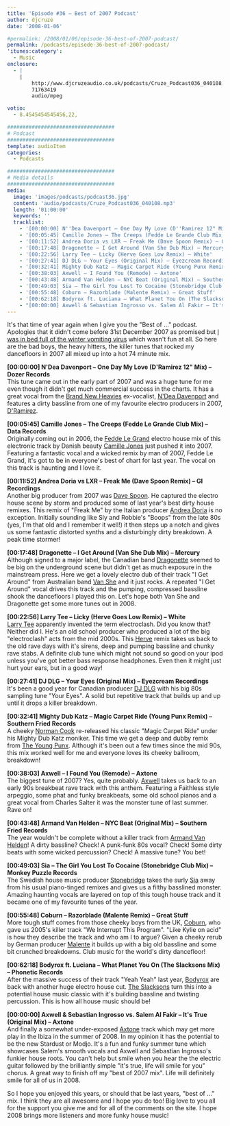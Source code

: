 ```yaml
---
title: 'Episode #36 – Best of 2007 Podcast'
author: djcruze
date: '2008-01-06'

#permalink: /2008/01/06/episode-36-best-of-2007-podcast/
permalink: /podcasts/episode-36-best-of-2007-podcast/
'itunes:category':
  - Music
enclosure:
  - |
    |
        http://www.djcruzeaudio.co.uk/podcasts/Cruze_Podcast036_040108.mp3
        71763419
        audio/mpeg

votio:
  - 8.4545454545456,22,

###################################
# Podcast
###################################
template: audioItem
categories:
  - Podcasts

###################################
# Media details
###################################
media:
  image: 'images/podcasts/podcast36.jpg'
  content: 'audio/podcasts/Cruze_Podcast036_040108.mp3'
  length: '01:00:00'
  keywords: ''
  tracklist:
    - '[00:00:00] N''Dea Davenport – One Day My Love (D''Ramirez 12" Mix) – Dozer Records'
    - '[00:05:45] Camille Jones – The Creeps (Fedde Le Grande Club Mix) – Data Records'
    - '[00:11:52] Andrea Doria vs LXR – Freak Me (Dave Spoon Remix) – GI Recordings'
    - '[00:17:48] Dragonette – I Get Around (Van She Dub Mix) – Mercury'
    - '[00:22:56] Larry Tee – Licky (Herve Goes Low Remix) – White'
    - '[00:27:41] DJ DLG – Your Eyes (Original Mix) – Eyezcream Recordings'
    - '[00:32:41] Mighty Dub Katz – Magic Carpet Ride (Young Punx Remix) – Southern Fried Records'
    - '[00:38:03] Axwell – I Found You (Remode) – Axtone'
    - '[00:43:48] Armand Van Helden – NYC Beat (Original Mix) – Southern Fried Records'
    - '[00:49:03] Sia – The Girl You Lost To Cocaine (Stonebridge Club Mix) – Monkey Puzzle Records'
    - '[00:55:48] Coburn – Razorblade (Malente Remix) – Great Stuff'
    - '[00:62:18] Bodyrox ft. Luciana – What Planet You On (The Slacksons Mix) – Phonetic Records'
    - "[00:00:00] Axwell & Sebastian Ingrosso vs. Salem Al Fakir – It's True (Original Mix) – Axtone"
---
```


It's that time of year again when I give you the "Best of ..." podcast. Apologies that it didn't come before 31st December 2007 as promised but [I was in bed full of the winter vomiting virus][1] which wasn't fun at all. So here are the bad boys, the heavy hitters, the killer tunes that rocked my dancefloors in 2007 all mixed up into a hot 74 minute mix.

**[00:00:00] N'Dea Davenport – One Day My Love (D'Ramirez 12" Mix) – Dozer Records**  
This tune came out in the early part of 2007 and was a huge tune for me even though it didn't get much commercial success in the charts. It has a great vocal from the [Brand New Heavies][4] ex-vocalist, [N'Dea Davenport][5] and features a dirty bassline from one of my favourite electro producers in 2007, [D'Ramirez][6].

**[00:05:45] Camille Jones – The Creeps (Fedde Le Grande Club Mix) – Data Records**  
Originally coming out in 2006, the [Fedde Le Grand][7] electro house mix of this electronic track by Danish beauty [Camille Jones][8] just pushed it into 2007. Featuring a fantastic vocal and a wicked remix by man of 2007, Fedde Le Grand, it's got to be in everyone's best of chart for last year. The vocal on this track is haunting and I love it.

**[00:11:52] Andrea Doria vs LXR – Freak Me (Dave Spoon Remix) – GI Recordings**  
Another big producer from 2007 was [Dave Spoon][9]. He captured the electro house scene by storm and produced some of last year's best dirty house remixes. This remix of "Freak Me" by the Italian producer [Andrea Doria][10] is no exception. Initially sounding like Sly and Robbie's "Boops" from the late 80s (yes, I'm that old and I remember it well!) it then steps up a notch and gives us some fantastic distorted synths and a disturbingly dirty breakdown. A peak time stormer!

**[00:17:48] Dragonette – I Get Around (Van She Dub Mix) – Mercury**  
Although signed to a major label, the Canadian band [Dragonette][11] seemed to be big on the underground scene but didn't get as much exposure in the mainstream press. Here we get a lovely electro dub of their track "I Get Around" from Australian band [Van She][12] and it just rocks. A repeated "I Get Around" vocal drives this track and the pumping, compressed bassline shook the dancefloors I played this on. Let's hope both Van She and Dragonette get some more tunes out in 2008.

**[00:22:56] Larry Tee – Licky (Herve Goes Low Remix) – White**  
[Larry Tee][13] apparently invented the term electroclash. Did you know that? Neither did I. He's an old school producer who produced a lot of the big "electroclash" acts from the mid 2000s. This [Herve][14] remix takes us back to the old rave days with it's sirens, deep and pumping bassline and chunky rave stabs. A definite club tune which might not sound so good on your ipod unless you've got better bass response headphones. Even then it might just hurt your ears, but in a good way!

**[00:27:41] DJ DLG – Your Eyes (Original Mix) – Eyezcream Recordings**  
It's been a good year for Canadian producer [DJ DLG][15] with his big 80s sampling tune "Your Eyes". A solid but repetitive track that builds up and up until it drops a killer breakdown.

**[00:32:41] Mighty Dub Katz – Magic Carpet Ride (Young Punx Remix) – Southern Fried Records**  
A cheeky [Norman Cook][16] re-released his classic "Magic Carpet Ride" under his Mighty Dub Katz moniker. This time we get a deep and dubby remix from [The Young Punx][17]. Although it's been out a few times since the mid 90s, this mix worked well for me and everyone loves its cheeky ballroom, breakdown!

**[00:38:03] Axwell – I Found You (Remode) – Axtone**  
The biggest tune of 2007? Yes, quite probably. [Axwell][18] takes us back to an early 90s breakbeat rave track with this anthem. Featuring a Faithless style arpeggio, some phat and funky breakbeats, some old school pianos and a great vocal from Charles Salter it was the monster tune of last summer. Rave on!

**[00:43:48] Armand Van Helden – NYC Beat (Original Mix) – Southern Fried Records**  
The year wouldn't be complete without a killer track from [Armand Van Helden][19]! A dirty bassline? Check! A punk-funk 80s vocal? Check! Some dirty beats with some wicked percussion? Check! A massive tune? You bet!

**[00:49:03] Sia – The Girl You Lost To Cocaine (Stonebridge Club Mix) – Monkey Puzzle Records**  
The Swedish house music producer [Stonebridge][20] takes the surly [Sia][21] away from his usual piano-tinged remixes and gives us a filthy basslined monster. Amazing haunting vocals are layered on top of this tough house track and it became one of my favourite tunes of the year.

**[00:55:48] Coburn – Razorblade (Malente Remix) – Great Stuff**  
More tough stuff comes from those cheeky boys from the UK, [Coburn][22], who gave us 2005's killer track "We Interrupt This Program". "Like Kylie on acid" is how they describe the track and who am I to argue? Given a cheeky rerub by German producer [Malente][23] it builds up with a big old bassline and some bit crunched breakdowns. Club music for the world's dirty dancefloor!

**[00:62:18] Bodyrox ft. Luciana – What Planet You On (The Slacksons Mix) – Phonetic Records**  
After the massive success of their track "Yeah Yeah" last year, [Bodyrox][24] are back with another huge electro house cut. [The Slacksons][25] turn this into a potential house music classic with it's building bassline and twisting percussion. This is how all house music should be!

**[00:00:00] Axwell & Sebastian Ingrosso vs. Salem Al Fakir – It's True (Original Mix) – Axtone**  
And finally a somewhat under-exposed [Axtone][26] track which may get more play in the Ibiza in the summer of 2008. In my opinion it has the potential to be the new Stardust or Modjo. It's a fun and funky summer tune which showcases Salem's smooth vocals and Axwell and Sebastian Ingrosso's funkier house roots. You can't help but smile when you hear the the electric guitar followed by the brilliantly simple "it's true, life will smile for you" chorus. A great way to finish off my "best of 2007 mix". Life will definitely smile for all of us in 2008.

So I hope you enjoyed this years, or should that be last years, "best of ..." mix. I think they are all awesome and I hope you do too! Big love to you all for the support you give me and for all of the comments on the site. I hope 2008 brings more listeners and more funky house music!

[1]: http://www.djcruze.co.uk/cms/2008/01/04/happy-new-year-2/
[2]: http://www.djcruze.co.uk/cms/wp-content/DownloadButton.gif
[3]: http://www.djcruzeaudio.co.uk/podcasts/Cruze_Podcast036_040108.mp3
[4]: http://www.myspace.com/thebrandnewheavies
[5]: http://www.myspace.com/ndeadavenport
[6]: http://www.myspace.com/dramirezmusic
[7]: http://www.feddelegrand.com/
[8]: http://www.myspace.com/camillejonesmusic
[9]: http://www.myspace.com/davespoon
[10]: http://www.deejaybooking.com/andreadoria
[11]: http://www.dragonette.com/
[12]: http://www.vanshe.com/
[13]: http://www.myspace.com/nylarrytee
[14]: http://www.myspace.com/hervebeats
[15]: http://www.djdlg.com/
[16]: http://www.normancook.co.uk/
[17]: http://www.theyoungpunx.com/
[18]: http://www.axwell.co.uk/
[19]: http://www.myspace.com/armandvanhelden
[20]: http://www.stoneyboy.com/
[21]: http://www.siamusic.net/
[22]: http://www.myspace.com/coburnmusic
[23]: http://www.myspace.com/malente
[24]: http://www.myspace.com/bodyrox
[25]: http://www.myspace.com/theslacksons
[26]: http://www.axtone.com/
